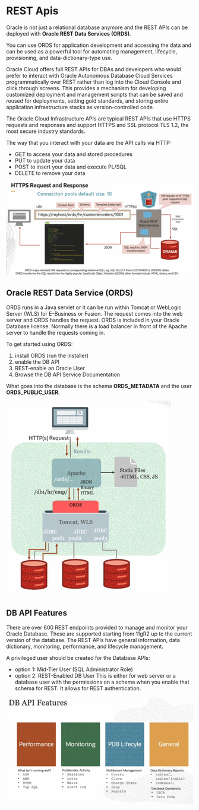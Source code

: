# REST Apis

Oracle is not just a relational database anymore and the REST APIs can be deployed with **Oracle REST Data Services (ORDS)**.

You can use ORDS for application development and accessing the data and can be used as a powerful tool for automating management, lifecycle, provisioning, and data-dictionary-type use. 

Oracle Cloud offers full REST APIs for DBAs and developers who would prefer to interact with Oracle Autonomous Database Cloud Services programmatically over REST rather than log into the Cloud Console and click through screens. This provides a mechanism for developing customized deployment and management scripts that can be saved and reused for deployments, setting gold standards, and storing entire application infrastructure stacks as version-controlled code.

The Oracle Cloud Infrastructure APIs are typical REST APIs that use HTTPS requests and responses and support HTTPS and SSL protocol TLS 1.2, the most secure industry standards. 

The way that you interact with your data are the API calls via HTTP:
- GET to access your data and stored procedures
- PUT to update your data
- POST to insert your data and execute PL/SQL
- DELETE to remove your data

![HTTPS Request and Response](../images/https_request_and_response.png)

## Oracle REST Data Service (ORDS)

ORDS runs in a Java servlet or it can be run within Tomcat or WebLogic Server (WLS) for E-Business or Fusion. The request comes into the web server and ORDS handles the request. ORDS is included in your Oracle Database license. Normally there is a load balancer in front of the Apache server to handle the requests coming in. 

To get started using ORDS:
1. install ORDS (run the installer)
2. enable the DB API
3. REST-enable an Oracle User
4. Browse the DB API Service Documentation

What goes into the database is the schema **ORDS_METADATA** and the user **ORDS_PUBLIC_USER**.

![ORDS](../images/ords.png)

## DB API Features

There are over 600 REST endpoints provided to manage and monitor your Oracle Database. These are supported starting from 11gR2 up to the current version of the database. The REST APIs have general information, data dictionary, monitoring, performance, and lifecycle management. 

A privileged user should be created for the Database APIs:
- option 1: Mid-Tier User (SQL Administrator Role)
- option 2: REST-Enabled DB User
This is either for web server or a database user with the permissions on a schema when you enable that schema for REST. It allows for REST authentication.

![DB API Features](../images/db_api_features.png)
